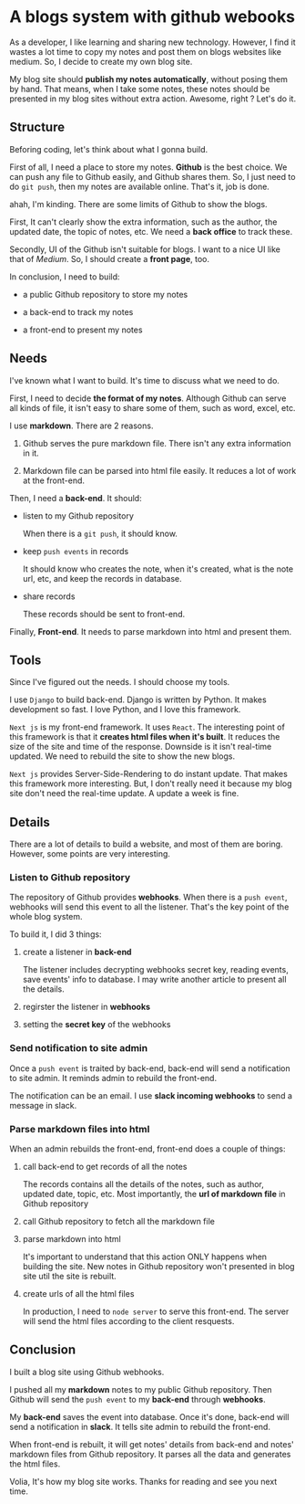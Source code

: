 # A blogs system with github webooks

As a developer, I like learning and sharing new technology. However, I find it wastes a lot time to copy my notes and post them on blogs websites like medium. So, I decide to create my own blog site.

My blog site should **publish my notes automatically**, without posing them by hand. That means, when I take some notes, these notes should be presented in my blog sites without extra action. Awesome, right ? Let's do it.

## Structure

Beforing coding, let's think about what I gonna build.

First of all, I need a place to store my notes. **Github** is the best choice. We can push any file to Github easily, and Github shares them. So, I just need to do `git push`, then my notes are available online. That's it, job is done.

ahah, I'm kinding. There are some limits of Github to show the blogs. 

First, It can't clearly show the extra information, such as the author, the updated date, the topic of notes, etc. We need a **back office** to track these.

Secondly, UI of the Github isn't suitable for blogs. I want to a nice UI like that of *Medium*. So, I should create a **front page**, too.

In conclusion, I need to build:

- a public Github repository to store my notes

- a back-end to track my notes

- a front-end to present my notes

## Needs

I've known what I want to build. It's time to discuss what we need to do.

First, I need to decide **the format of my notes**. Although Github can serve all kinds of file, it isn't easy to share some of them, such as word, excel, etc. 

I use **markdown**. There are 2 reasons.

1. Github serves the pure markdown file. There isn't any extra information in it.

2. Markdown file can be parsed into html file easily. It reduces a lot of work at the front-end.

Then, I need a **back-end**. It should: 
 
- listen to my Github repository

  When there is a `git push`, it should know.

- keep `push events` in records

  It should know who creates the note, when it's created, what is the note url, etc, and keep the records in database.

- share records

  These records should be sent to front-end.

Finally, **Front-end**. It needs to parse markdown into html and present them.

## Tools

Since I've figured out the needs. I should choose my tools.

I use `Django` to build back-end. Django is written by Python. It makes development so fast. I love Python, and I love this framework.

`Next js` is my front-end framework. It uses `React`. The interesting point of this framework is that it **creates html files when it's built**. It reduces the size of the site and time of the response. Downside is it isn't real-time updated. We need to rebuild the site to show the new blogs. 

`Next js` provides Server-Side-Rendering to do instant update. That makes this framework more interesting. But, I don't really need it because my blog site don't need the real-time update. A update a week is fine.

## Details

There are a lot of details to build a website, and most of them are boring. However, some points are very interesting.

### Listen to Github repository

The repository of Github provides **webhooks**. When there is a `push event`, webhooks will send this event to all the listener. That's the key point of the whole blog system.

To build it, I did 3 things:

1. create a listener in **back-end**

   The listener includes decrypting webhooks secret key, reading events, save events' info to database. I may write another article to present all the details.

2. regirster the listener in **webhooks**

3. setting the **secret key** of the webhooks

### Send notification to site admin

Once a `push event` is traited by back-end, back-end will send a notification to site admin. It reminds admin to rebuild the front-end. 

The notification can be an email. I use **slack incoming webhooks** to send a message in slack.

### Parse markdown files into html

When an admin rebuilds the front-end, front-end does a couple of things:

1. call back-end to get records of all the notes

   The records contains all the details of the notes, such as author, updated date, topic, etc. Most importantly, the **url of markdown file** in Github repository

2. call Github repository to fetch all the markdown file

3. parse markdown into html

   It's important to understand that this action ONLY happens when building the site. New notes in Github repository won't presented in blog site util the site is rebuilt.
  
4. create urls of all the html files

   In production, I need to `node server` to serve this front-end. The server will send the html files according to the client resquests.

## Conclusion

I built a blog site using Github webhooks. 

I pushed all my **markdown** notes to my public Github repository. Then Github will send the `push event` to my **back-end** through **webhooks**. 

My **back-end** saves the event into database. Once it's done, back-end will send a notification in **slack**. It tells site admin to rebuild the front-end.

When front-end is rebuilt, it will get notes' details from back-end and notes' markdown files from Github repository. It parses all the data and generates the html files.

Volia, It's how my blog site works. Thanks for reading and see you next time.


